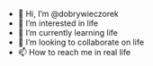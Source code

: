- 👋 Hi, I’m @dobrywieczorek
- 👀 I’m interested in life
- 🌱 I’m currently learning life
- 💞️ I’m looking to collaborate on life
- 📫 How to reach me in real life

<!---
dobrywieczorek/dobrywieczorek is a ✨ special ✨ repository because its `README.md` (this file) appears on your GitHub profile.
You can click the Preview link to take a look at your changes.
--->
